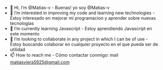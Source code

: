 - 👋 Hi, I’m @Matias-v - Buenas! yo soy @Matias-v
- 👀 I’m interested in improving my code and learning new technologies - Estoy interesado en mejorar mi programacion y aprender sobre nuevas tecnologías
- 🌱 I’m currently learning Javascript - Estoy aprendiendo Javascript en este momento
- 💞️ I’m looking to collaborate in any project in which I can be of use - Estoy buscando colaborar en cualquier proyecto en el que pueda ser de utilidad
- 📫 How to reach me - Cómo contactar conmigo: mail matiasviera5925@gmail.com 

